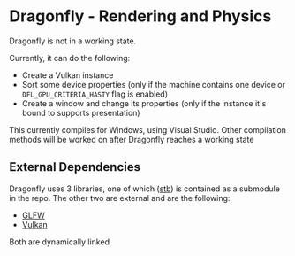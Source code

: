 # Dragonfly - Rendering and Physics

Dragonfly is not in a working state. 

Currently, it can do the following:
- Create a Vulkan instance
- Sort some device properties (only if the machine contains one device or `DFL_GPU_CRITERIA_HASTY` flag is enabled)
- Create a window and change its properties (only if the instance it's bound to supports presentation)

This currently compiles for Windows, using Visual Studio. Other compilation methods will be worked on after Dragonfly reaches a working state

## External Dependencies
Dragonfly uses 3 libraries, one of which ([stb](https://github.com/nothings/stb)) is contained as a submodule in the repo. The other two are external and are the following:
- [GLFW](https://github.com/glfw/glfw)
- [Vulkan](https://vulkan.lunarg.com/)

Both are dynamically linked
